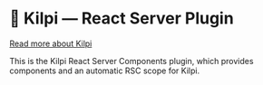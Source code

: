 # 🐢 Kilpi — React Server Plugin

[Read more about Kilpi](https://kilpi.vercel.app)

This is the Kilpi React Server Components plugin, which provides components and an automatic RSC scope for Kilpi.